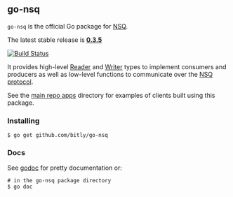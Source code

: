 ## go-nsq

`go-nsq` is the official Go package for [NSQ][nsq].

The latest stable release is **[0.3.5](https://github.com/bitly/go-nsq/releases/tag/v0.3.5)**

[![Build Status](https://secure.travis-ci.org/bitly/go-nsq.png?branch=master)](http://travis-ci.org/bitly/go-nsq)

It provides high-level [Reader][reader] and [Writer][writer] types to implement consumers and
producers as well as low-level functions to communicate over the [NSQ protocol][protocol].

See the [main repo apps][apps] directory for examples of clients built using this package.

### Installing

    $ go get github.com/bitly/go-nsq

### Docs

See [godoc][nsq_gopkgdoc] for pretty documentation or:

    # in the go-nsq package directory
    $ go doc

[nsq]: https://github.com/bitly/nsq
[nsq_gopkgdoc]: http://godoc.org/github.com/bitly/go-nsq
[protocol]: http://bitly.github.io/nsq/clients/tcp_protocol_spec.html
[apps]: https://github.com/bitly/nsq/tree/master/apps
[reader]: http://godoc.org/github.com/bitly/go-nsq#Reader
[writer]: http://godoc.org/github.com/bitly/go-nsq#Writer
